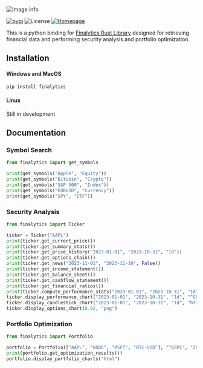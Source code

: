 ![image info](./examples/logo-color.png)

[![pypi](https://img.shields.io/pypi/v/finalytics)](https://pypi.org/project/finalytics/)
![License](https://img.shields.io/crates/l/finalytics)
[![Homepage](https://img.shields.io/badge/homepage-finalytics.rs-blue)](https://finalytics.rs/)

This is a python binding for [Finalytics Rust Library](https://github.com/Nnamdi-sys/finalytics) designed for retrieving financial data and performing security analysis and portfolio optimization.

## Installation

#### Windows and MacOS

```bash
pip install finalytics
```

#### Linux

Still in development

## Documentation

### Symbol Search

```python
from finalytics import get_symbols

print(get_symbols("Apple", "Equity"))
print(get_symbols("Bitcoin", "Crypto"))
print(get_symbols("S&P 500", "Index"))
print(get_symbols("EURUSD", "Currency"))
print(get_symbols("SPY", "ETF"))
```

### Security Analysis

```python
from finalytics import Ticker

ticker = Ticker("AAPL")
print(ticker.get_current_price())
print(ticker.get_summary_stats())
print(ticker.get_price_history("2023-01-01", "2023-10-31", "1d"))
print(ticker.get_options_chain())
print(ticker.get_news("2023-11-01", "2023-11-10", False))
print(ticker.get_income_statement())
print(ticker.get_balance_sheet())
print(ticker.get_cashflow_statement())
print(ticker.get_financial_ratios())
print(ticker.compute_performance_stats("2023-01-01", "2023-10-31", "1d", "^GSPC", 0.95, 0.02))
ticker.display_performance_chart("2023-01-01", "2023-10-31", "1d", "^GSPC", 0.95, 0.02, "html")
ticker.display_candlestick_chart("2023-01-01", "2023-10-31", "1d", "html")
ticker.display_options_chart(0.02, "png")
```

### Portfolio Optimization

```python
from finalytics import Portfolio

portfolio = Portfolio(["AAPL", "GOOG", "MSFT", "BTC-USD"], "^GSPC", "2020-01-01", "2022-01-01", "1d", 0.95, 0.02, 1000, "max_sharpe")
print(portfolio.get_optimization_results())
portfolio.display_portfolio_charts("html")
```

